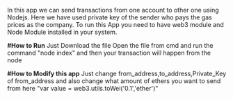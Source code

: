 In this app we can send transactions from one account to other one using Nodejs.
Here we have used private key of the sender who pays the gas prices as the company.
To run this App you need to have web3 module and Node Module installed in your system.

**#How to Run** 
Just Download the file 
Open the file from cmd 
and run the command
"node index"
and then your transaction will happen from the node

**#How to Modify this app**
Just change from_address,to_address,Private_Key of from_address
and also change what amount of ethers you want to send from here
"var value = web3.utils.toWei('0.1','ether')"

